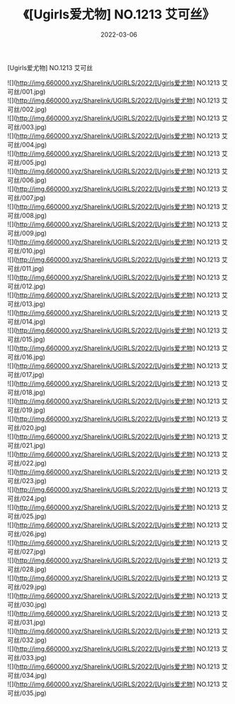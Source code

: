 ﻿---
layout: post
title:  《[Ugirls爱尤物] NO.1213 艾可丝》
date:   2022-03-06
img: http://img.660000.xyz/Sharelink/UGIRLS/2022/[Ugirls爱尤物] NO.1213 艾可丝/000.jpg
categories: [美女, 清纯, 唯美]
---

[Ugirls爱尤物] NO.1213 艾可丝

 ![](http://img.660000.xyz/Sharelink/UGIRLS/2022/[Ugirls爱尤物] NO.1213 艾可丝/001.jpg) <br>![](http://img.660000.xyz/Sharelink/UGIRLS/2022/[Ugirls爱尤物] NO.1213 艾可丝/002.jpg) <br>![](http://img.660000.xyz/Sharelink/UGIRLS/2022/[Ugirls爱尤物] NO.1213 艾可丝/003.jpg) <br>![](http://img.660000.xyz/Sharelink/UGIRLS/2022/[Ugirls爱尤物] NO.1213 艾可丝/004.jpg) <br>![](http://img.660000.xyz/Sharelink/UGIRLS/2022/[Ugirls爱尤物] NO.1213 艾可丝/005.jpg) <br>![](http://img.660000.xyz/Sharelink/UGIRLS/2022/[Ugirls爱尤物] NO.1213 艾可丝/006.jpg) <br>![](http://img.660000.xyz/Sharelink/UGIRLS/2022/[Ugirls爱尤物] NO.1213 艾可丝/007.jpg) <br>![](http://img.660000.xyz/Sharelink/UGIRLS/2022/[Ugirls爱尤物] NO.1213 艾可丝/008.jpg) <br>![](http://img.660000.xyz/Sharelink/UGIRLS/2022/[Ugirls爱尤物] NO.1213 艾可丝/009.jpg) <br>![](http://img.660000.xyz/Sharelink/UGIRLS/2022/[Ugirls爱尤物] NO.1213 艾可丝/010.jpg) <br>![](http://img.660000.xyz/Sharelink/UGIRLS/2022/[Ugirls爱尤物] NO.1213 艾可丝/011.jpg) <br>![](http://img.660000.xyz/Sharelink/UGIRLS/2022/[Ugirls爱尤物] NO.1213 艾可丝/012.jpg) <br>![](http://img.660000.xyz/Sharelink/UGIRLS/2022/[Ugirls爱尤物] NO.1213 艾可丝/013.jpg) <br>![](http://img.660000.xyz/Sharelink/UGIRLS/2022/[Ugirls爱尤物] NO.1213 艾可丝/014.jpg) <br>![](http://img.660000.xyz/Sharelink/UGIRLS/2022/[Ugirls爱尤物] NO.1213 艾可丝/015.jpg) <br>![](http://img.660000.xyz/Sharelink/UGIRLS/2022/[Ugirls爱尤物] NO.1213 艾可丝/016.jpg) <br>![](http://img.660000.xyz/Sharelink/UGIRLS/2022/[Ugirls爱尤物] NO.1213 艾可丝/017.jpg) <br>![](http://img.660000.xyz/Sharelink/UGIRLS/2022/[Ugirls爱尤物] NO.1213 艾可丝/018.jpg) <br>![](http://img.660000.xyz/Sharelink/UGIRLS/2022/[Ugirls爱尤物] NO.1213 艾可丝/019.jpg) <br>![](http://img.660000.xyz/Sharelink/UGIRLS/2022/[Ugirls爱尤物] NO.1213 艾可丝/020.jpg) <br>![](http://img.660000.xyz/Sharelink/UGIRLS/2022/[Ugirls爱尤物] NO.1213 艾可丝/021.jpg) <br>![](http://img.660000.xyz/Sharelink/UGIRLS/2022/[Ugirls爱尤物] NO.1213 艾可丝/022.jpg) <br>![](http://img.660000.xyz/Sharelink/UGIRLS/2022/[Ugirls爱尤物] NO.1213 艾可丝/023.jpg) <br>![](http://img.660000.xyz/Sharelink/UGIRLS/2022/[Ugirls爱尤物] NO.1213 艾可丝/024.jpg) <br>![](http://img.660000.xyz/Sharelink/UGIRLS/2022/[Ugirls爱尤物] NO.1213 艾可丝/025.jpg) <br>![](http://img.660000.xyz/Sharelink/UGIRLS/2022/[Ugirls爱尤物] NO.1213 艾可丝/026.jpg) <br>![](http://img.660000.xyz/Sharelink/UGIRLS/2022/[Ugirls爱尤物] NO.1213 艾可丝/027.jpg) <br>![](http://img.660000.xyz/Sharelink/UGIRLS/2022/[Ugirls爱尤物] NO.1213 艾可丝/028.jpg) <br>![](http://img.660000.xyz/Sharelink/UGIRLS/2022/[Ugirls爱尤物] NO.1213 艾可丝/029.jpg) <br>![](http://img.660000.xyz/Sharelink/UGIRLS/2022/[Ugirls爱尤物] NO.1213 艾可丝/030.jpg) <br>![](http://img.660000.xyz/Sharelink/UGIRLS/2022/[Ugirls爱尤物] NO.1213 艾可丝/031.jpg) <br>![](http://img.660000.xyz/Sharelink/UGIRLS/2022/[Ugirls爱尤物] NO.1213 艾可丝/032.jpg) <br>![](http://img.660000.xyz/Sharelink/UGIRLS/2022/[Ugirls爱尤物] NO.1213 艾可丝/033.jpg) <br>![](http://img.660000.xyz/Sharelink/UGIRLS/2022/[Ugirls爱尤物] NO.1213 艾可丝/034.jpg) <br>![](http://img.660000.xyz/Sharelink/UGIRLS/2022/[Ugirls爱尤物] NO.1213 艾可丝/035.jpg) <br>